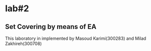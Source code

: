 # lab#2
## Set Covering by means of EA
This laboratory in implemented by Masoud Karimi(300283) and Milad Zakhireh(300708)


